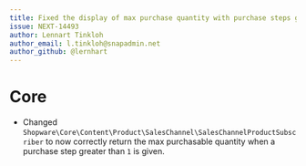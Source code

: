 ```yaml
---
title: Fixed the display of max purchase quantity with purchase steps greater than one
issue: NEXT-14493
author: Lennart Tinkloh
author_email: l.tinkloh@snapadmin.net 
author_github: @lernhart
---
```

# Core
* Changed `Shopware\Core\Content\Product\SalesChannel\SalesChannelProductSubscriber` to now correctly return the max purchasable quantity when a purchase step greater than `1` is given.
